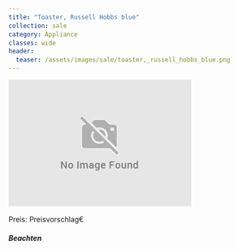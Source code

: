```yaml
---
title: "Toaster, Russell Hobbs blue"
collection: sale
category: Appliance
classes: wide
header: 
  teaser: /assets/images/sale/toaster,_russell_hobbs_blue.png
---
```




<img src="/assets/images/sale/toaster,_russell_hobbs_blue.png" alt="Toaster, Russell Hobbs blue">

Preis: Preisvorschlag€

##### Beachten
